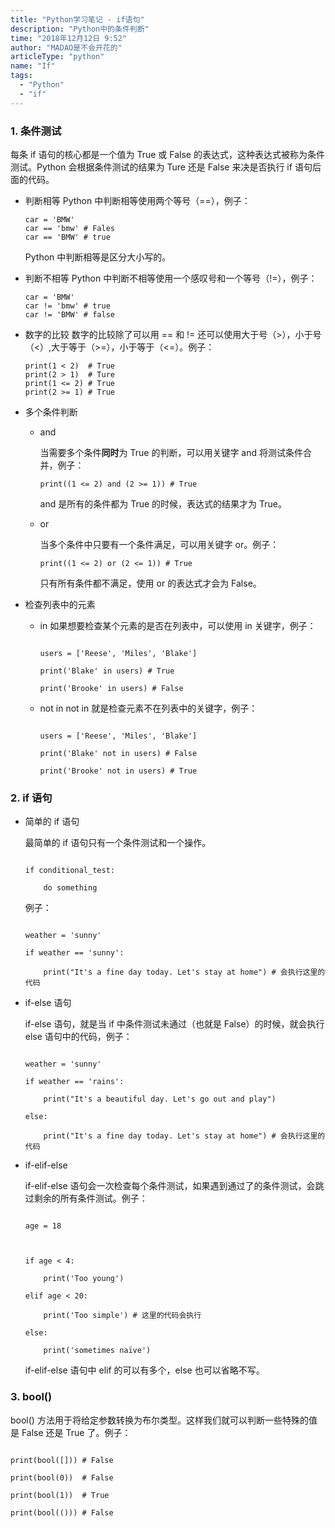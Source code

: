 ```yaml
---
title: "Python学习笔记 - if语句"
description: "Python中的条件判断"
time: "2018年12月12日 9:52"
author: "MADAO是不会开花的"
articleType: "python"
name: "If"
tags:
  - "Python"
  - "if"
---
```


### 1. 条件测试

每条 if 语句的核心都是一个值为 True 或 False 的表达式，这种表达式被称为条件测试。Python 会根据条件测试的结果为 Ture 还是 False 来决是否执行 if 语句后面的代码。

- 判断相等
  Python 中判断相等使用两个等号（==），例子：
  ```
  car = 'BMW'
  car == 'bmw' # Fales
  car == 'BMW' # true
  ```
  Python 中判断相等是区分大小写的。
- 判断不相等
  Python 中判断不相等使用一个感叹号和一个等号（!=），例子：
  ```
  car = 'BMW'
  car != 'bmw' # true
  car != 'BMW' # false
  ```
- 数字的比较
  数字的比较除了可以用 == 和 != 还可以使用大于号（>），小于号（<）,大于等于（>=），小于等于（<=）。例子：
  ```
  print(1 < 2)  # True
  print(2 > 1)  # Ture
  print(1 <= 2) # True
  print(2 >= 1) # True
  ```
- 多个条件判断
  - and

    当需要多个条件**同时**为 True 的判断，可以用关键字 and 将测试条件合并，例子：

    ```
    print((1 <= 2) and (2 >= 1)) # True
    ```

    and 是所有的条件都为 True 的时候，表达式的结果才为 True。

  - or

    当多个条件中只要有一个条件满足，可以用关键字 or。例子：

    ```
    print((1 <= 2) or (2 <= 1)) # True
    ```

    只有所有条件都不满足，使用 or 的表达式才会为 False。
- 检查列表中的元素

  - in
    如果想要检查某个元素的是否在列表中，可以使用 in 关键字，例子：
    ```

    users = ['Reese', 'Miles', 'Blake']

    print('Blake' in users) # True

    print('Brooke' in users) # False

    ```
  - not in
    not in 就是检查元素不在列表中的关键字，例子：
    ```

    users = ['Reese', 'Miles', 'Blake']

    print('Blake' not in users) # False

    print('Brooke' not in users) # True

    ```

### 2. if 语句

- 简单的 if 语句

  最简单的 if 语句只有一个条件测试和一个操作。

  ```

  if conditional_test:

      do something

  ```

  例子：

  ```

  weather = 'sunny'

  if weather == 'sunny':

      print("It's a fine day today. Let's stay at home") # 会执行这里的代码

  ```

- if-else 语句

  if-else 语句，就是当 if 中条件测试未通过（也就是 False）的时候，就会执行 else 语句中的代码，例子：

  ```

  weather = 'sunny'

  if weather == 'rains':

      print("It's a beautiful day. Let's go out and play")

  else:

      print("It's a fine day today. Let's stay at home") # 会执行这里的代码

  ```

- if-elif-else

  if-elif-else 语句会一次检查每个条件测试，如果遇到通过了的条件测试，会跳过剩余的所有条件测试。例子：

  ```

  age = 18



  if age < 4:

      print('Too young')

  elif age < 20:

      print('Too simple') # 这里的代码会执行

  else:

      print('sometimes naïve')

  ```

  if-elif-else 语句中 elif 的可以有多个，else 也可以省略不写。

### 3. bool()

bool() 方法用于将给定参数转换为布尔类型。这样我们就可以判断一些特殊的值是 False 还是 True 了。例子：

```

print(bool([])) # False

print(bool(0))  # False

print(bool(1))  # True

print(bool(())) # False

```
